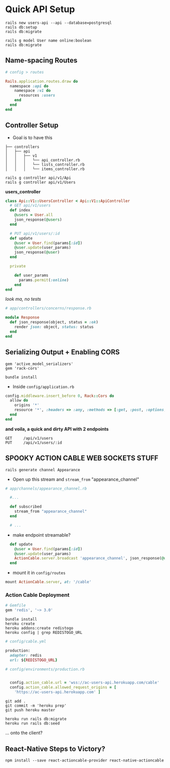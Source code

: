 # Quick API Setup

```
rails new users-api --api --database=postgresql
rails db:setup
rails db:migrate

rails g model User name online:boolean
rails db:migrate
```

## Name-spacing Routes

```ruby
# config > routes

Rails.application.routes.draw do
  namespace :api do
    namespace :v1 do
      resources :users
    end
  end
end
```

## Controller Setup
* Goal is to have this

```
├── controllers
│   ├── api
│   │   ├── v1
│   │   │   └── api_controller.rb
│   │   │   └── lists_controller.rb
│   │   │   └── items_controller.rb
```

```
rails g controller api/v1/Api
rails g controller api/v1/Users
```

__users_controller__

```ruby
class Api::V1::UsersController < Api::V1::ApiController
  # GET api/v1/users
  def index
    @users = User.all
    json_response(@users)
  end

  # PUT api/v1/users/:id
  def update
    @user = User.find(params[:id])
    @user.update(user_params)
    json_response(@user)
  end

  private

    def user_params
      params.permit(:online)
    end
end
```

*look ma, no tests*

```ruby
# app/controllers/concerns/response.rb

module Response
  def json_response(object, status = :ok)
    render json: object, status: status
  end
end
```

## Serializing Output + Enabling CORS

```
gem 'active_model_serializers'
gem 'rack-cors'

bundle install
```

* Inside `config/application.rb`

```ruby
config.middleware.insert_before 0, Rack::Cors do
  allow do
    origins '*'
    resource '*', :headers => :any, :methods => [:get, :post, :options, :delete]
  end
end
```

__and voila, a quick and dirty API with 2 endpoints__

```
GET     /api/v1/users
PUT     /api/v1/users/:id
```

## SPOOKY ACTION CABLE WEB SOCKETS STUFF

```
rails generate channel Appearance
```

* Open up this stream and `stream_from` "appearance_channel"

```ruby
# app/channels/appearance_channel.rb

  #...

  def subscribed
    stream_from "appearance_channel"
  end

  # ...
```

* make endpoint streamable?

```ruby
  def update
    @user = User.find(params[:id])
    @user.update(user_params)
    ActionCable.server.broadcast 'appearance_channel', json_response(@user)
  end
```

* mount it in `config/routes`

```ruby
mount ActionCable.server, at: '/cable'
```

### Action Cable Deployment

```ruby
# Gemfile
gem 'redis', '~> 3.0'
```

```
bundle install
heroku create
heroku addons:create redistogo
heroku config | grep REDISTOGO_URL
```

```ruby
# config/cable.yml

production:
  adapter: redis
  url: ${REDISTOGO_URL}
```

```ruby
# config/environments/production.rb


  config.action_cable.url = 'wss://ac-users-api.herokuapp.com/cable'
  config.action_cable.allowed_request_origins = [
    'https://ac-users-api.herokuapp.com' ]
```

```
git add .
git commit -m 'heroku prep'
git push heroku master

heroku run rails db:migrate
heroku run rails db:seed
```

... onto the client?

## React-Native Steps to Victory?

```
npm install --save react-actioncable-provider react-native-actioncable
```






